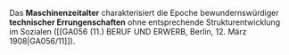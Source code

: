 
Das **Maschinenzeitalter** charakterisiert die Epoche bewundernswürdiger **technischer Errungenschaften** ohne entsprechende Strukturentwicklung im Sozialen ([[GA056 (11.) BERUF UND ERWERB, Berlin, 12. März 1908|GA056/11]]).
